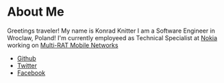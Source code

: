 # About Me

Greetings traveler! My name is Konrad Knitter I am a Software Engineer in Wroclaw, Poland! 
I'm currently employeed as Technical Specialist at [Nokia](http://www.nokia.com) working on [Multi-RAT Mobile Networks](https://networks.nokia.com/products/single-ran-advanced)

* [Github](https://github.com/konradknitter)
* [Twitter](https://twitter.com/konradknitter)
* [Facebook](https://www.facebook.com/konradrobertknitter)
